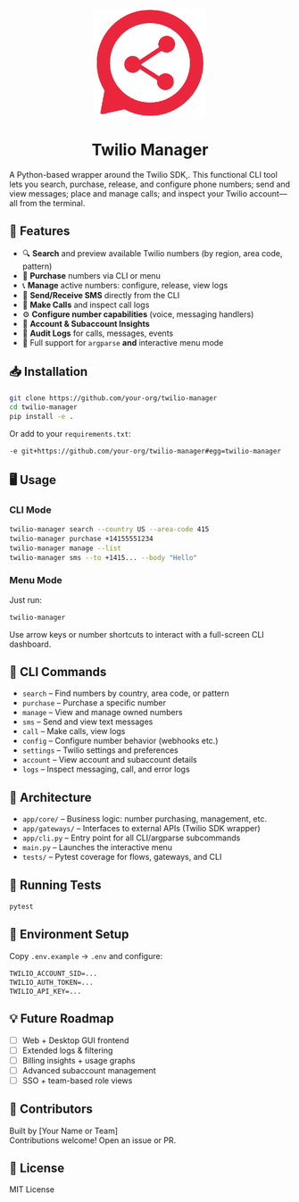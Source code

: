 
<p align="center">
  <img src="assets/logo.png" alt="Twilio Manager Logo" width="200" />
</p>

<h1 align="center">Twilio Manager</h1>

A Python-based wrapper around the Twilio SDK,. This functional CLI tool lets you search, purchase, release, and configure phone numbers; send and view messages; place and manage calls; and inspect your Twilio account—all from the terminal.

## 🚀 Features

- 🔍 **Search** and preview available Twilio numbers (by region, area code, pattern)
- 🛒 **Purchase** numbers via CLI or menu
- 📞 **Manage** active numbers: configure, release, view logs
- 💬 **Send/Receive SMS** directly from the CLI
- 📲 **Make Calls** and inspect call logs
- ⚙️ **Configure number capabilities** (voice, messaging handlers)
- 🧾 **Account & Subaccount Insights**
- 📜 **Audit Logs** for calls, messages, events
- 🧩 Full support for `argparse` **and** interactive menu mode

## 📥 Installation

```bash
git clone https://github.com/your-org/twilio-manager
cd twilio-manager
pip install -e .
```

Or add to your `requirements.txt`:
```
-e git+https://github.com/your-org/twilio-manager#egg=twilio-manager
```

## 🖥️ Usage

### CLI Mode

```bash
twilio-manager search --country US --area-code 415
twilio-manager purchase +14155551234
twilio-manager manage --list
twilio-manager sms --to +1415... --body "Hello"
```

### Menu Mode

Just run:

```bash
twilio-manager
```

Use arrow keys or number shortcuts to interact with a full-screen CLI dashboard.

## 📂 CLI Commands

- `search` – Find numbers by country, area code, or pattern
- `purchase` – Purchase a specific number
- `manage` – View and manage owned numbers
- `sms` – Send and view text messages
- `call` – Make calls, view logs
- `config` – Configure number behavior (webhooks etc.)
- `settings` – Twilio settings and preferences
- `account` – View account and subaccount details
- `logs` – Inspect messaging, call, and error logs

## 🧠 Architecture

- `app/core/` – Business logic: number purchasing, management, etc.
- `app/gateways/` – Interfaces to external APIs (Twilio SDK wrapper)
- `app/cli.py` – Entry point for all CLI/argparse subcommands
- `main.py` – Launches the interactive menu
- `tests/` – Pytest coverage for flows, gateways, and CLI

## 🧪 Running Tests

```bash
pytest
```

## 🔐 Environment Setup

Copy `.env.example` → `.env` and configure:

```
TWILIO_ACCOUNT_SID=...
TWILIO_AUTH_TOKEN=...
TWILIO_API_KEY=...
```

## 💡 Future Roadmap

- [ ] Web + Desktop GUI frontend
- [ ] Extended logs & filtering
- [ ] Billing insights + usage graphs
- [ ] Advanced subaccount management
- [ ] SSO + team-based role views

## 👥 Contributors

Built by [Your Name or Team]  
Contributions welcome! Open an issue or PR.

## 📄 License

MIT License
